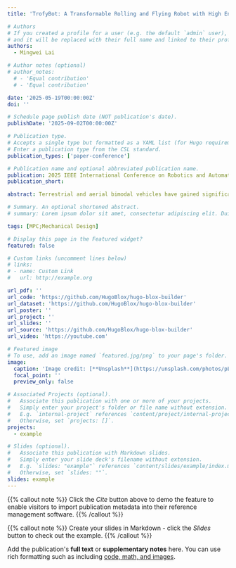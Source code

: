 ```yaml
---
title: 'TrofyBot: A Transformable Rolling and Flying Robot with High Energy Efficiency'

# Authors
# If you created a profile for a user (e.g. the default `admin` user), write the username (folder name) here
# and it will be replaced with their full name and linked to their profile.
authors:
  - Mingwei Lai 

# Author notes (optional)
# author_notes:
  # - 'Equal contribution'
  # - 'Equal contribution'

date: '2025-05-19T00:00:00Z'
doi: ''

# Schedule page publish date (NOT publication's date).
publishDate: '2025-09-02T00:00:00Z'

# Publication type.
# Accepts a single type but formatted as a YAML list (for Hugo requirements).
# Enter a publication type from the CSL standard.
publication_types: ['paper-conference']

# Publication name and optional abbreviated publication name.
publication: 2025 IEEE International Conference on Robotics and Automation (ICRA)
publication_short: 

abstract: Terrestrial and aerial bimodal vehicles have gained significant interest due to their energy efficiency and versatile maneuverability across different domains. However, most existing passive-wheeled bimodal vehicles rely on attitude regulation to generate forward thrust, which inevitably results in energy waste on producing lifting force. In this work, we propose a novel passive-wheeled bimodal vehicle called TrofyBot that can rapidly change the thrust direction with a single servo motor and a transformable parallelogram linkage mechanism (TPLM). Cooperating with a bidirectional force generation module (BFGM) for motors to produce bidirectional thrust, the robot achieves flexible mobility as a differential driven rover on the ground. This design achieves 95.37% energy saving efficiency in terrestrial locomotion, allowing the robot continuously move on the ground for more than two hours in current setup. Furthermore, the design obviates the need for attitude regulation and therefore provides a stable sensor field of view (FoV). We model the bimodal dynamics for the system, analyze its differential flatness property, and design a controller based on hybrid model predictive control for trajectory tracking. A prototype is built and extensive experiments are conducted to verify the design and the proposed controller, which achieves high energy efficiency and seamless transition between modes.

# Summary. An optional shortened abstract.
# summary: Lorem ipsum dolor sit amet, consectetur adipiscing elit. Duis posuere tellus ac convallis placerat. Proin tincidunt magna sed ex sollicitudin condimentum.

tags: [MPC;Mechanical Design]

# Display this page in the Featured widget?
featured: false

# Custom links (uncomment lines below)
# links:
# - name: Custom Link
#   url: http://example.org

url_pdf: ''
url_code: 'https://github.com/HugoBlox/hugo-blox-builder'
url_dataset: 'https://github.com/HugoBlox/hugo-blox-builder'
url_poster: ''
url_project: ''
url_slides: ''
url_source: 'https://github.com/HugoBlox/hugo-blox-builder'
url_video: 'https://youtube.com'

# Featured image
# To use, add an image named `featured.jpg/png` to your page's folder.
image:
  caption: 'Image credit: [**Unsplash**](https://unsplash.com/photos/pLCdAaMFLTE)'
  focal_point: ''
  preview_only: false

# Associated Projects (optional).
#   Associate this publication with one or more of your projects.
#   Simply enter your project's folder or file name without extension.
#   E.g. `internal-project` references `content/project/internal-project/index.md`.
#   Otherwise, set `projects: []`.
projects:
  - example

# Slides (optional).
#   Associate this publication with Markdown slides.
#   Simply enter your slide deck's filename without extension.
#   E.g. `slides: "example"` references `content/slides/example/index.md`.
#   Otherwise, set `slides: ""`.
slides: example
---
```


{{% callout note %}}
Click the _Cite_ button above to demo the feature to enable visitors to import publication metadata into their reference management software.
{{% /callout %}}

{{% callout note %}}
Create your slides in Markdown - click the _Slides_ button to check out the example.
{{% /callout %}}

Add the publication's **full text** or **supplementary notes** here. You can use rich formatting such as including [code, math, and images](https://docs.hugoblox.com/content/writing-markdown-latex/).
